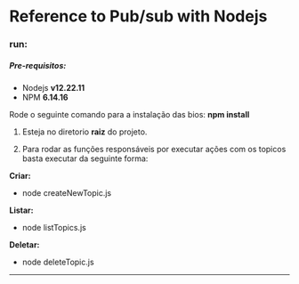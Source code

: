 # Reference to Pub/sub with Nodejs

### run:
##### Pre-requisitos:
- Nodejs **v12.22.11**
- NPM **6.14.16**

Rode o seguinte comando para a instalação das bios:
**npm install**

1. Esteja no diretorio **raiz** do projeto.

2. Para rodar as funções responsáveis por executar ações com os topicos basta executar da seguinte forma:

**Criar:**
- node createNewTopic.js

**Listar:** 
- node listTopics.js

**Deletar:**
- node deleteTopic.js

___________________________________________________________________________________
